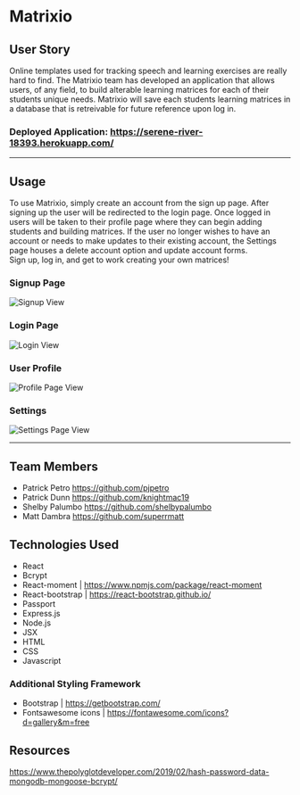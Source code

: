 # Matrixio

## User Story

Online templates used for tracking speech and learning
exercises are really hard to find. The Matrixio team has developed an application that allows users, of any field, to build alterable learning matrices for each of their students unique needs. Matrixio will save each students learning matrices in a database that is retreivable for future reference upon log in.

### Deployed Application: https://serene-river-18393.herokuapp.com/

<hr>

## Usage

To use Matrixio, simply create an account from the sign up page. After signing up the user will be redirected to the login page. Once logged in users will be taken to their profile page where they can begin adding students and building matrices. If the user no longer wishes to have an account or needs to make updates to their existing account, the Settings page houses a delete account option and update account forms.
<br/>
Sign up, log in, and get to work creating your own matrices!

### Signup Page

![Signup View]("/RM_images/signup.png")

### Login Page

![Login View]("/RM_images/login.png")

### User Profile

![Profile Page View]("/RM_images/profile.png")

### Settings

![Settings Page View]("/RM_images/settings.png)

<hr>

## Team Members

- Patrick Petro https://github.com/pjpetro
- Patrick Dunn https://github.com/knightmac19
- Shelby Palumbo https://github.com/shelbypalumbo
- Matt Dambra https://github.com/superrmatt

## Technologies Used

- React
- Bcrypt
- React-moment | https://www.npmjs.com/package/react-moment
- React-bootstrap | https://react-bootstrap.github.io/
- Passport
- Express.js
- Node.js
- JSX
- HTML
- CSS
- Javascript

### Additional Styling Framework

- Bootstrap | https://getbootstrap.com/
- Fontsawesome icons | https://fontawesome.com/icons?d=gallery&m=free

## Resources

https://www.thepolyglotdeveloper.com/2019/02/hash-password-data-mongodb-mongoose-bcrypt/
